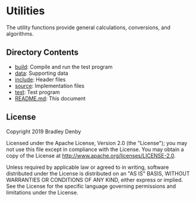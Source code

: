 # Utilities

The utility functions provide general calculations, conversions, and algorithms.

## Directory Contents

* [build](build/README.md): Compile and run the test program
* [data](data/README.md): Supporting data
* [include](include/utilities.hpp): Header files
* [source](source/utilities.cpp): Implementation files
* [test](test/test-utilities.cpp): Test program
* [README.md](README.md): This document

## License

Copyright 2019 Bradley Denby

Licensed under the Apache License, Version 2.0 (the "License"); you may not use
this file except in compliance with the License. You may obtain a copy of the
License at <http://www.apache.org/licenses/LICENSE-2.0>.

Unless required by applicable law or agreed to in writing, software distributed
under the License is distributed on an "AS IS" BASIS, WITHOUT WARRANTIES OR
CONDITIONS OF ANY KIND, either express or implied. See the License for the
specific language governing permissions and limitations under the License.

